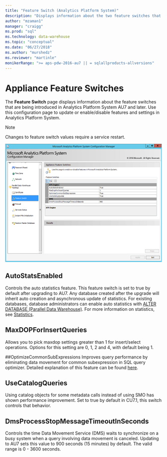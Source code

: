 ```yaml
---
title: "Feature Switch (Analytics Platform System)"
description: "Displays information about the two feature switches that are introduced in Analytics Platform System AU7."
author: "mzaman1" 
manager: "craigg"	  
ms.prod: "sql"
ms.technology: data-warehouse
ms.topic: "conceptual"
ms.date: "06/27/2018"
ms.author: "murshedz"
ms.reviewer: "martinle"
monikerRange: ">= aps-pdw-2016-au7 || = sqlallproducts-allversions"
---
```

# Appliance Feature Switches
The **Feature Switch** page displays information about the feature switches that are being introduced in Analytics Platform System AU7 and later. Use this configuration page to update or enable/disable features and settings in Analytics Platform System. 

> [!NOTE]
> Changes to feature switch values require a service restart.

![DWConig Appliance Feature Switch](media/feature-switch/SQL_Server_PDW_DWConfig_feature_switch.png "DWConig Appliance Feature Switch") 

## AutoStatsEnabled
Controls the auto statistics feature. This feature switch is set to true by default after upgrading to AU7. Any database created after the upgrade will inherit auto creation and asynchronous update of statistics. For existing databases, database administrators can enable auto statistics with [ALTER DATABASE (Parallel Data Warehouse)](../t-sql/statements/alter-database-transact-sql.md?tabs=sqlpdw). For more information on statistics, see [Statistics](../relational-databases/statistics/statistics.md).

## MaxDOPForInsertQueries
Allows you to pick maxdop settings greater than 1 for insert/select operations. Options for this setting are 0, 1, 2 and 4, with default being 1.

##OptimizeCommonSubExpressions
Improves query performance by eliminating data movement for common subexpression in SQL query optimizer. Detailed explanation of this feature can be found [here](common-sub-expression-elimination.md).

## UseCatalogQueries
Using catalog objects for some metadata calls instead of using SMO has shown performance improvement. Set to true by default in CU7.1, this switch controls that behavior. 

## DmsProcessStopMessageTimeoutInSeconds
Controls the time Data Movement Service (DMS) waits to synchronize on a busy system when a query involving data movement is canceled. Updating to AU7 sets this value to 900 seconds (15 minutes) by default. The valid range is 0 - 3600 seconds.
